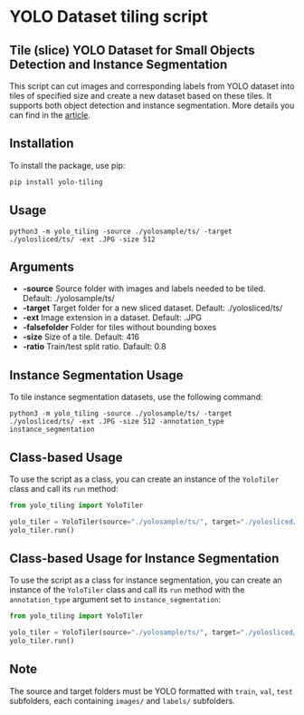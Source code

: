 # YOLO Dataset tiling script

## Tile (slice) YOLO Dataset for Small Objects Detection and Instance Segmentation

This script can cut images and corresponding labels from YOLO dataset into tiles of specified size and create a new dataset based on these tiles. It supports both object detection and instance segmentation. More details you can find in the <a href="https://towardsdatascience.com/tile-slice-yolo-dataset-for-small-objects-detection-a75bf26f7fa2">article</a>.

## Installation

To install the package, use pip:

```bash
pip install yolo-tiling
```

## Usage 

`python3 -m yolo_tiling -source ./yolosample/ts/ -target ./yolosliced/ts/ -ext .JPG -size 512`

## Arguments

- **-source**        Source folder with images and labels needed to be tiled. Default: ./yolosample/ts/
- **-target**        Target folder for a new sliced dataset. Default: ./yolosliced/ts/
- **-ext**           Image extension in a dataset. Default: .JPG
- **-falsefolder**   Folder for tiles without bounding boxes
- **-size**          Size of a tile. Default: 416
- **-ratio**         Train/test split ratio. Dafault: 0.8

## Instance Segmentation Usage

To tile instance segmentation datasets, use the following command:

`python3 -m yolo_tiling -source ./yolosample/ts/ -target ./yolosliced/ts/ -ext .JPG -size 512 -annotation_type instance_segmentation`

## Class-based Usage

To use the script as a class, you can create an instance of the `YoloTiler` class and call its `run` method:

```python
from yolo_tiling import YoloTiler

yolo_tiler = YoloTiler(source="./yolosample/ts/", target="./yolosliced/ts/", ext=".JPG", falsefolder=None, size=512, ratio=0.8)
yolo_tiler.run()
```

## Class-based Usage for Instance Segmentation

To use the script as a class for instance segmentation, you can create an instance of the `YoloTiler` class and call its `run` method with the `annotation_type` argument set to `instance_segmentation`:

```python
from yolo_tiling import YoloTiler

yolo_tiler = YoloTiler(source="./yolosample/ts/", target="./yolosliced/ts/", ext=".JPG", falsefolder=None, size=512, ratio=0.8, annotation_type="instance_segmentation")
yolo_tiler.run()
```

## Note

The source and target folders must be YOLO formatted with `train`, `val`, `test` subfolders, each containing `images/` and `labels/` subfolders.
